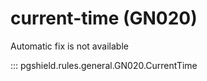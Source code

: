 # current-time (GN020)

Automatic fix is not available

::: pgshield.rules.general.GN020.CurrentTime

